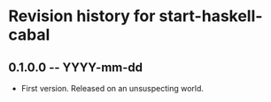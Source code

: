 # Revision history for start-haskell-cabal

## 0.1.0.0 -- YYYY-mm-dd

* First version. Released on an unsuspecting world.
